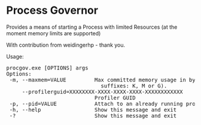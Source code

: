 ﻿Process Governor
================

Provides a means of starting a Process with limited Resources (at the moment memory limits are supported)

With contribution from weidingerhp - thank you.

Usage:
<pre>
procgov.exe [OPTIONS] args
Options:
 -m, --maxmem=VALUE         Max committed memory usage in bytes (accepted
                              suffixes: K, M or G).
     --profilerguid=XXXXXXXX-XXXX-XXXX-XXXX-XXXXXXXXXXXX
                            Profiler GUID
 -p, --pid=VALUE            Attach to an already running process
 -h, --help                 Show this message and exit
 -?                         Show this message and exit
</pre>
